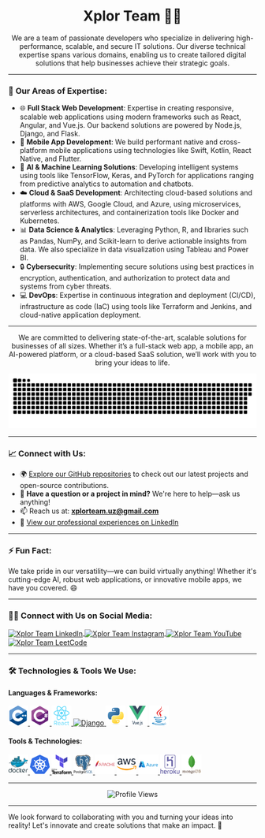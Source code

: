 <h1 align="center">Xplor Team 👨‍💻</h1>

<p align="center">
We are a team of passionate developers who specialize in delivering high-performance, scalable, and secure IT solutions. Our diverse technical expertise spans various domains, enabling us to create tailored digital solutions that help businesses achieve their strategic goals.
</p>

---

### 🚀 **Our Areas of Expertise**:

- 🌐 **Full Stack Web Development**: Expertise in creating responsive, scalable web applications using modern frameworks such as React, Angular, and Vue.js. Our backend solutions are powered by Node.js, Django, and Flask.
- 📱 **Mobile App Development**: We build performant native and cross-platform mobile applications using technologies like Swift, Kotlin, React Native, and Flutter.
- 🤖 **AI & Machine Learning Solutions**: Developing intelligent systems using tools like TensorFlow, Keras, and PyTorch for applications ranging from predictive analytics to automation and chatbots.
- ☁️ **Cloud & SaaS Development**: Architecting cloud-based solutions and platforms with AWS, Google Cloud, and Azure, using microservices, serverless architectures, and containerization tools like Docker and Kubernetes.
- 📊 **Data Science & Analytics**: Leveraging Python, R, and libraries such as Pandas, NumPy, and Scikit-learn to derive actionable insights from data. We also specialize in data visualization using Tableau and Power BI.
- 🔒 **Cybersecurity**: Implementing secure solutions using best practices in encryption, authentication, and authorization to protect data and systems from cyber threats.
- 💻 **DevOps**: Expertise in continuous integration and deployment (CI/CD), infrastructure as code (IaC) using tools like Terraform and Jenkins, and cloud-native application deployment.

---

<p align="center">
We are committed to delivering state-of-the-art, scalable solutions for businesses of all sizes. Whether it’s a full-stack web app, a mobile app, an AI-powered platform, or a cloud-based SaaS solution, we’ll work with you to bring your ideas to life.
</p>

<p align="center">
  <img width="600" src="github-snake.svg" alt="Xplor Snake Animation"/>
</p>

---

### 📈 **Connect with Us**:

- 🌍 [Explore our GitHub repositories](https://github.com/Xplorteam?tab=repositories) to check out our latest projects and open-source contributions.
- 💬 **Have a question or a project in mind?** We're here to help—ask us anything!
- 📫 Reach us at: **xplorteam.uz@gmail.com**
- 📄 [View our professional experiences on LinkedIn](https://www.linkedin.com/company/xplorteam/)

---

### ⚡ **Fun Fact**:

We take pride in our versatility—we can build virtually anything! Whether it's cutting-edge AI, robust web applications, or innovative mobile apps, we have you covered. 😄

---

### 🧑‍💻 **Connect with Us on Social Media**:

<p align="left">
  <a href="https://www.linkedin.com/company/xplorteam/" target="blank">
    <img align="center" src="https://raw.githubusercontent.com/rahuldkjain/github-profile-readme-generator/master/src/images/icons/Social/linked-in-alt.svg" alt="Xplor Team LinkedIn" height="30" width="40" />
  </a>
  <a href="https://instagram.com/gobez_yt" target="blank">
    <img align="center" src="https://raw.githubusercontent.com/rahuldkjain/github-profile-readme-generator/master/src/images/icons/Social/instagram.svg" alt="Xplor Team Instagram" height="30" width="40" />
  </a>
  <a href="https://www.youtube.com/c/gobez" target="blank">
    <img align="center" src="https://raw.githubusercontent.com/rahuldkjain/github-profile-readme-generator/master/src/images/icons/Social/youtube.svg" alt="Xplor Team YouTube" height="30" width="40" />
  </a>
  <a href="https://www.leetcode.com/shakhob" target="blank">
    <img align="center" src="https://raw.githubusercontent.com/rahuldkjain/github-profile-readme-generator/master/src/images/icons/Social/leet-code.svg" alt="Xplor Team LeetCode" height="30" width="40" />
  </a>
</p>

---

### 🛠️ **Technologies & Tools We Use**:

#### **Languages & Frameworks:**
<p align="left">
  <a href="https://www.w3schools.com/cpp/" target="_blank" rel="noreferrer">
    <img src="https://raw.githubusercontent.com/devicons/devicon/master/icons/cplusplus/cplusplus-original.svg" alt="C++" width="40" height="40" />
  </a>
  <a href="https://www.w3schools.com/cs/" target="_blank" rel="noreferrer">
    <img src="https://raw.githubusercontent.com/devicons/devicon/master/icons/csharp/csharp-original.svg" alt="C#" width="40" height="40" />
  </a>
  <a href="https://reactjs.org/" target="_blank" rel="noreferrer">
    <img src="https://raw.githubusercontent.com/devicons/devicon/master/icons/react/react-original-wordmark.svg" alt="React" width="40" height="40" />
  </a>
  <a href="https://www.djangoproject.com/" target="_blank" rel="noreferrer">
    <img src="https://cdn.worldvectorlogo.com/logos/django.svg" alt="Django" width="40" height="40" />
  </a>
  <a href="https://www.python.org/" target="_blank" rel="noreferrer">
    <img src="https://raw.githubusercontent.com/devicons/devicon/master/icons/python/python-original.svg" alt="Python" width="40" height="40" />
  </a>
  <a href="https://vuejs.org/" target="_blank" rel="noreferrer">
    <img src="https://raw.githubusercontent.com/devicons/devicon/master/icons/vuejs/vuejs-original-wordmark.svg" alt="Vue.js" width="40" height="40" />
  </a>
  <a href="https://www.java.com" target="_blank" rel="noreferrer">
    <img src="https://raw.githubusercontent.com/devicons/devicon/master/icons/java/java-original.svg" alt="Java" width="40" height="40" />
  </a>
</p>

#### **Tools & Technologies:**
<p align="left">
  <a href="https://www.docker.com/" target="_blank" rel="noreferrer">
    <img src="https://raw.githubusercontent.com/devicons/devicon/master/icons/docker/docker-original-wordmark.svg" alt="Docker" width="40" height="40" />
  </a>
  <a href="https://kubernetes.io/" target="_blank" rel="noreferrer">
    <img src="https://raw.githubusercontent.com/devicons/devicon/master/icons/kubernetes/kubernetes-plain.svg" alt="Kubernetes" width="40" height="40" />
  </a>
  <a href="https://www.terraform.io/" target="_blank" rel="noreferrer">
    <img src="https://raw.githubusercontent.com/devicons/devicon/master/icons/terraform/terraform-original-wordmark.svg" alt="Terraform" width="40" height="40" />
  </a>
  <a href="https://www.postgresql.org" target="_blank" rel="noreferrer">
    <img src="https://raw.githubusercontent.com/devicons/devicon/master/icons/postgresql/postgresql-original-wordmark.svg" alt="PostgreSQL" width="40" height="40" />
  </a>
  <a href="https://www.apache.org/" target="_blank" rel="noreferrer">
    <img src="https://raw.githubusercontent.com/devicons/devicon/master/icons/apache/apache-original-wordmark.svg" alt="Apache" width="40" height="40" />
  </a>
  <a href="https://aws.amazon.com/" target="_blank" rel="noreferrer">
    <img src="https://raw.githubusercontent.com/devicons/devicon/master/icons/amazonwebservices/amazonwebservices-original-wordmark.svg" alt="AWS" width="40" height="40" />
  </a>
  <a href="https://www.microsoft.com/en-us/azure" target="_blank" rel="noreferrer">
    <img src="https://raw.githubusercontent.com/devicons/devicon/master/icons/azure/azure-original-wordmark.svg" alt="Azure" width="40" height="40" />
  </a>
  <a href="https://www.heroku.com/" target="_blank" rel="noreferrer">
    <img src="https://raw.githubusercontent.com/devicons/devicon/master/icons/heroku/heroku-original-wordmark.svg" alt="Heroku" width="40" height="40" />
  </a>
  <a href="https://www.mongodb.com/" target="_blank" rel="noreferrer">
    <img src="https://raw.githubusercontent.com/devicons/devicon/master/icons/mongodb/mongodb-original-wordmark.svg" alt="MongoDB" width="40" height="40" />
  </a>
</p>

---

<p align="center">
  <img src="https://komarev.com/ghpvc/?username=xplorteam&label=Profile%20Views&color=0e75b6&style=flat" alt="Profile Views" />
</p>

---

We look forward to collaborating with you and turning your ideas into reality! Let's innovate and create solutions that make an impact. 🚀
